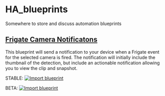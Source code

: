 # HA_blueprints
Somewhere to store and discuss automation blueprints

## [Frigate Camera Notificatons](https://github.com/SgtBatten/HA_blueprints/tree/main/Frigate_Camera_Notifications)

This blueprint will send a notification to your device when a Frigate event for the selected camera is fired. The notification will initially include the thumbnail of the detection, but include an actionable notification allowing you to view the clip and snapshot.

STABLE: [![Import blueprint](https://my.home-assistant.io/badges/blueprint_import.svg)](https://my.home-assistant.io/redirect/blueprint_import/?blueprint_url=https://raw.githubusercontent.com/chah90/frigate_notification_blueprint/refs/heads/main/Frigate_Camera_Notifications/Stable.yaml)

BETA: [![Import blueprint](https://my.home-assistant.io/badges/blueprint_import.svg)](https://my.home-assistant.io/redirect/blueprint_import/?blueprint_url=https://raw.githubusercontent.com/chah90/frigate_notification_blueprint/refs/heads/main/Frigate_Camera_Notifications/Beta.yaml)

